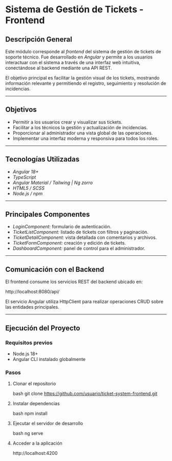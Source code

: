 # Sistema de Gestión de Tickets - Frontend

## Descripción General

Este módulo corresponde al *frontend* del sistema de gestión de tickets de soporte técnico.
Fue desarrollado en *Angular* y permite a los usuarios interactuar con el sistema a través de una interfaz web intuitiva, conectándose al backend mediante una API REST.

El objetivo principal es facilitar la gestión visual de los tickets, mostrando información relevante y permitiendo el registro, seguimiento y resolución de incidencias.

---

## Objetivos

* Permitir a los usuarios crear y visualizar sus tickets.
* Facilitar a los técnicos la gestión y actualización de incidencias.
* Proporcionar al administrador una vista global de las operaciones.
* Implementar una interfaz moderna y responsiva para todos los roles.

---

## Tecnologías Utilizadas

* *Angular 18+*
* *TypeScript*
* *Angular Material / Tailwing | Ng zorro*
* *HTML5 / SCSS*
* *Node.js / npm*

---

## Principales Componentes

* *LoginComponent:* formulario de autenticación.
* *TicketListComponent:* listado de tickets con filtros y paginación.
* *TicketDetailComponent:* vista detallada con comentarios y archivos.
* *TicketFormComponent:* creación y edición de tickets.
* *DashboardComponent:* panel de control para el administrador.

---

## Comunicación con el Backend

El frontend consume los servicios REST del backend ubicado en:


http://localhost:8080/api/


El servicio Angular utiliza HttpClient para realizar operaciones CRUD sobre las entidades principales.

---

## Ejecución del Proyecto

### Requisitos previos

* Node.js 18+
* Angular CLI instalado globalmente

### Pasos

1. Clonar el repositorio

   bash
   git clone https://github.com/usuario/ticket-system-frontend.git
   
2. Instalar dependencias

   bash
   npm install
   
3. Ejecutar el servidor de desarrollo

   bash
   ng serve
   
4. Acceder a la aplicación

   
   http://localhost:4200
   

